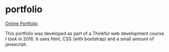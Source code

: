 # portfolio

[Online Portfolio](http://whatapalaver.github.io/portfolio/)

This portfolio was developed as part of a Thinkful web development course I took in 2016.
It uses html, CSS (with bootstrap) and a small amount of javascript.

